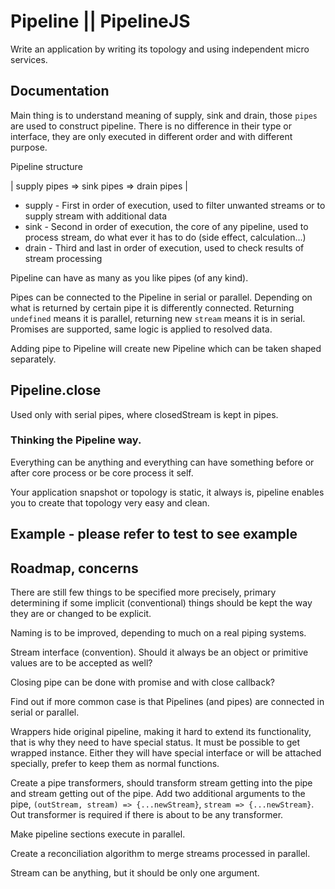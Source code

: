 # Pipeline || PipelineJS

Write an application by writing its topology and using independent micro services.

## Documentation

Main thing is to understand meaning of supply, sink and drain, those `pipes` are used to construct pipeline. 
There is no difference in their type or interface, they are only executed in different order and with different purpose. 

Pipeline structure

| supply pipes => sink pipes => drain pipes |

* supply - First in order of execution, used to filter unwanted streams or to supply stream with additional data
* sink - Second in order of execution, the core of any pipeline, used to process stream, do what ever it has to do (side effect, calculation...)
* drain - Third and last in order of execution, used to check results of stream processing

Pipeline can have as many as you like pipes (of any kind).

Pipes can be connected to the Pipeline in serial or parallel. Depending on what is returned by certain pipe it is differently connected. Returning `undefined` means it is parallel, returning new `stream` means it is in serial. Promises are supported, same logic is applied to resolved data.

Adding pipe to Pipeline will create new Pipeline which can be taken shaped separately.

## Pipeline.close

Used only with serial pipes, where closedStream is kept in pipes.

### Thinking the Pipeline way. 

Everything can be anything and everything can have something before or after core process or be core process it self.

Your application snapshot or topology is static, it always is, pipeline enables you to create that topology very easy and clean.

## Example - please refer to test to see example


## Roadmap, concerns

There are still few things to be specified more precisely, primary determining if some implicit (conventional) things should be kept the way  they are or changed to be explicit.

Naming is to be improved, depending to much on a real piping systems.

Stream interface (convention). Should it always be an object or primitive values are to be accepted as well?

Closing pipe can be done with promise and with close callback?

Find out if more common case is that Pipelines (and pipes) are connected in serial or parallel.

Wrappers hide original pipeline, making it hard to extend its functionality, that is why they need to have special status. It must be possible to get wrapped instance.
Either they will have special interface or will be attached specially, prefer to keep them as normal functions.

Create a pipe transformers, should transform stream getting into the pipe and stream getting out of the pipe. Add two additional arguments to the pipe, `(outStream, stream) => {...newStream}`, `stream => {...newStream}`. Out transformer is required if there is about to be any transformer. 

Make pipeline sections execute in parallel.

Create a reconciliation algorithm to merge streams processed in parallel.

Stream can be anything, but it should be only one argument.
